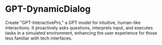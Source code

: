 # GPT-DynamicDialog
Create "GPT-InteractivePro," a GPT model for intuitive, human-like interactions. It proactively asks questions, interprets input, and executes tasks in a simulated environment, enhancing the user experience for those less familiar with tech interfaces.
